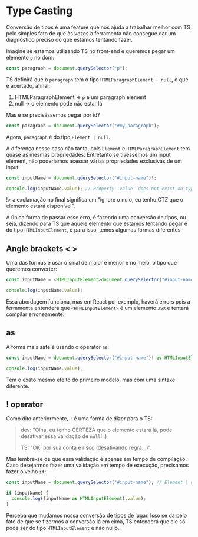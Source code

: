 # Type Casting

Conversão de tipos é uma feature que nos ajuda a trabalhar melhor com TS pelo simples fato de que às vezes a ferramenta não consegue dar um diagnóstico preciso do que estamos tentando fazer.

Imagine se estamos utilizando TS no front-end e queremos pegar um elemento `p` no dom:

```ts
const paragraph = document.querySelector("p");
```

TS definirá que o `paragraph` tem o tipo `HTMLParagraphElement | null`, o que é acertado, afinal:

1. HTMLParagraphElement -> `p` é um paragraph element
2. null -> o elemento pode não estar lá

Mas e se precisássemos pegar por id?

```ts
const paragraph = document.querySelector("#my-paragraph");
```

Agora, `paragraph` é do tipo `Element | null`.

A diferença nesse caso não tanta, pois `Element` e `HTMLParagraphElement` tem quase as mesmas propriedades. Entretanto se tivessemos um input element, não poderiamos acessar várias propriedades exclusivas de um input:

```ts
const inputName = document.querySelector("#input-name")!;

console.log(inputName.value); // Property 'value' does not exist on type 'Element'.(2339)
```

!> a exclamação no final significa um "ignore o nulo, eu tenho CTZ que o elemento estará disponível".

A única forma de passar esse erro, é fazendo uma conversão de tipos, ou seja, dizendo para TS que aquele elemento que estamos tentando pegar é do tipo `HTMLInputElement`, e para isso, temos algumas formas diferentes.

## Angle brackets < >

Uma das formas é usar o sinal de maior e menor e no meio, o tipo que queremos converter:

```ts
const inputName = <HTMLInputElement>document.querySelector("#input-name")!;

console.log(inputName.value);
```

Essa abordagem funciona, mas em React por exemplo, haverá errors pois a ferramenta entenderá que `<HTMLInputElement>` é um elemento `JSX` e tentará compilar erroneamente.

## as

A forma mais safe é usando o operator `as`:

```ts
const inputName = document.querySelector("#input-name")! as HTMLInputElement;

console.log(inputName.value);
```

Tem o exato mesmo efeito do primeiro modelo, mas com uma sintaxe diferente.

## ! operator

Como dito anteriormente, `!` é uma forma de dizer para o TS:

> dev: "Olha, eu tenho CERTEZA que o elemento estará lá, pode desativar essa validação de `null`! :)
>
> TS: "OK, por sua conta e risco (desativando regra...)".

Mas lembre-se de que essa validação é apenas em tempo de compilação. Caso desejarmos fazer uma validação em tempo de execução, precisamos fazer o velho `if`:

```ts
const inputName = document.querySelector("#input-name"); // Element | null

if (inputName) {
  console.log((inputName as HTMLInputElement).value);
}
```

Perceba que mudamos nossa conversão de tipos de lugar. Isso se da pelo fato de que se fizermos a conversão lá em cima, TS entenderá que ele só pode ser do tipo `HTMLInputElement` e não nullo.
